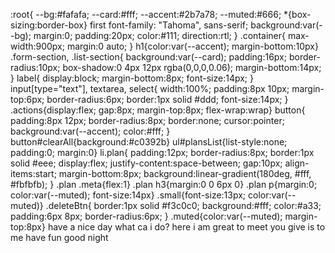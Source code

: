 :root{
  --bg:#fafafa;
  --card:#fff;
  --accent:#2b7a78;
  --muted:#666;
*{box-sizing:border-box}
first
  font-family: "Tahoma", sans-serif;
  background:var(--bg);
  margin:0;
  padding:20px;
  color:#111;
  direction:rtl;
}
.container{
  max-width:900px;
  margin:0 auto;
}
h1{color:var(--accent); margin-bottom:10px}
.form-section, .list-section{
  background:var(--card);
  padding:16px;
  border-radius:10px;
  box-shadow:0 4px 12px rgba(0,0,0,0.06);
  margin-bottom:14px;
}
label{
  display:block;
  margin-bottom:8px;
  font-size:14px;
}
input[type="text"], textarea, select{
  width:100%;
  padding:8px 10px;
  margin-top:6px;
  border-radius:6px;
  border:1px solid #ddd;
  font-size:14px;
}
.actions{display:flex; gap:8px; margin-top:8px; flex-wrap:wrap}
button{
  padding:8px 12px;
  border-radius:8px;
  border:none;
  cursor:pointer;
  background:var(--accent);
  color:#fff;
}
button#clearAll{background:#c0392b}
ul#plansList{list-style:none; padding:0; margin:0}
li.plan{
  padding:12px;
  border-radius:8px;
  border:1px solid #eee;
  display:flex;
  justify-content:space-between;
  gap:10px;
  align-items:start;
  margin-bottom:8px;
  background:linear-gradient(180deg, #fff, #fbfbfb);
}
.plan .meta{flex:1}
.plan h3{margin:0 0 6px 0}
.plan p{margin:0; color:var(--muted); font-size:14px}
.small{font-size:13px; color:var(--muted)}
.deleteBtn{
  border:1px solid #f3c0c0;
  background:#fff;
  color:#a33;
  padding:6px 8px;
  border-radius:6px;
}
.muted{color:var(--muted); margin-top:8px}
have a nice day
what ca i do?
here i am
great to meet you
give is to me
have fun
good night

